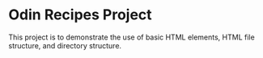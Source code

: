 # Odin Recipes Project
This project is to demonstrate the use of basic HTML elements, HTML file structure, and directory structure.